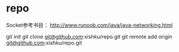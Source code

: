 # repo
Socket参考书目：
http://www.runoob.com/java/java-networking.html

git init
git clone git@github.com:xishku/repo.git
git remote add origin git@github.com:xishku/repo.git


